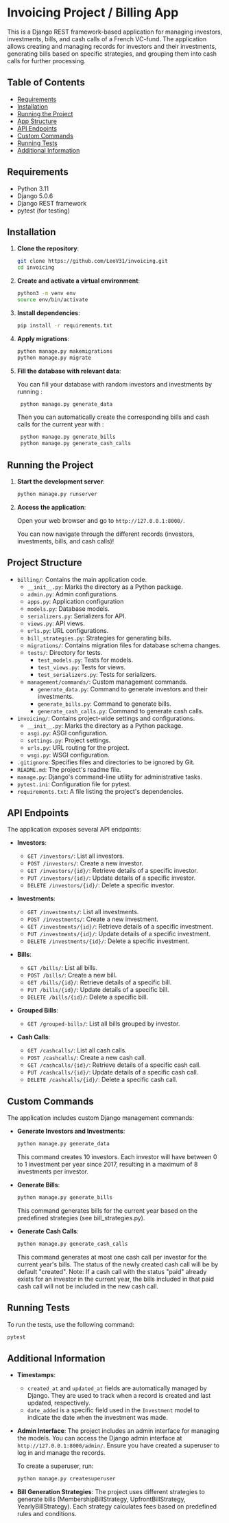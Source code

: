 # Invoicing Project / Billing App

This is a Django REST framework-based application for managing investors, investments, bills, and cash calls of a French VC-fund. The application allows creating and managing records for investors and their investments, generating bills based on specific strategies, and grouping them into cash calls for further processing.

## Table of Contents

- [Requirements](#requirements)
- [Installation](#installation)
- [Running the Project](#running-the-project)
- [App Structure](#app-structure)
- [API Endpoints](#api-endpoints)
- [Custom Commands](#custom-commands)
- [Running Tests](#running-tests)
- [Additional Information](#additional-information)

## Requirements

- Python 3.11
- Django 5.0.6
- Django REST framework
- pytest (for testing)

## Installation

1. **Clone the repository**:

    ```sh
    git clone https://github.com/LeoV31/invoicing.git
    cd invoicing
    ```

2. **Create and activate a virtual environment**:

    ```sh
    python3 -m venv env
    source env/bin/activate
    ```

3. **Install dependencies**:

    ```sh
    pip install -r requirements.txt
    ```

4. **Apply migrations**:

    ```sh
    python manage.py makemigrations
    python manage.py migrate
    ```

5. **Fill the database with relevant data**:

    You can fill your database with random investors and investments by running :
   
   ```sh
    python manage.py generate_data
    ```
   
   Then you can automatically create the corresponding bills and cash calls for the current year with :
   
   ```sh
    python manage.py generate_bills
    python manage.py generate_cash_calls
    ```

## Running the Project

1. **Start the development server**:

    ```sh
    python manage.py runserver
    ```

2. **Access the application**:

    Open your web browser and go to `http://127.0.0.1:8000/`.

    You can now navigate through the different records (investors, investments, bills, and cash calls)!

## Project Structure

- `billing/`: Contains the main application code.
  - `__init__.py`: Marks the directory as a Python package.
  - `admin.py`: Admin configurations.
  - `apps.py`: Application configuration
  - `models.py`: Database models.
  - `serializers.py`: Serializers for API.
  - `views.py`: API views.
  - `urls.py`: URL configurations.
  - `bill_strategies.py`: Strategies for generating bills.
  - `migrations/`: Contains migration files for database schema changes.
  - `tests/`: Directory for tests.
    - `test_models.py`: Tests for models.
    - `test_views.py`: Tests for views.
    - `test_serializers.py`: Tests for serializers.
  - `management/commands/`: Custom management commands.
    - `generate_data.py`: Command to generate investors and their investments.
    - `generate_bills.py`: Command to generate bills.
    - `generate_cash_calls.py`: Command to generate cash calls.
- `invoicing/`: Contains project-wide settings and configurations.
    - `__init__.py`: Marks the directory as a Python package.
    - `asgi.py`: ASGI configuration.
    - `settings.py`: Project settings.
    - `urls.py`: URL routing for the project.
    - `wsgi.py`: WSGI configuration.
- `.gitignore`: Specifies files and directories to be ignored by Git.
- `README.md`: The project's readme file.
- `manage.py`: Django's command-line utility for administrative tasks.
- `pytest.ini`: Configuration file for pytest.
- `requirements.txt`: A file listing the project's dependencies.

## API Endpoints

The application exposes several API endpoints:

- **Investors**:
  - `GET /investors/`: List all investors.
  - `POST /investors/`: Create a new investor.
  - `GET /investors/{id}/`: Retrieve details of a specific investor.
  - `PUT /investors/{id}/`: Update details of a specific investor.
  - `DELETE /investors/{id}/`: Delete a specific investor.

- **Investments**:
  - `GET /investments/`: List all investments.
  - `POST /investments/`: Create a new investment.
  - `GET /investments/{id}/`: Retrieve details of a specific investment.
  - `PUT /investments/{id}/`: Update details of a specific investment.
  - `DELETE /investments/{id}/`: Delete a specific investment.

- **Bills**:
  - `GET /bills/`: List all bills.
  - `POST /bills/`: Create a new bill.
  - `GET /bills/{id}/`: Retrieve details of a specific bill.
  - `PUT /bills/{id}/`: Update details of a specific bill.
  - `DELETE /bills/{id}/`: Delete a specific bill.

- **Grouped Bills**:
  - `GET /grouped-bills/`: List all bills grouped by investor.

- **Cash Calls**:
  - `GET /cashcalls/`: List all cash calls.
  - `POST /cashcalls/`: Create a new cash call.
  - `GET /cashcalls/{id}/`: Retrieve details of a specific cash call.
  - `PUT /cashcalls/{id}/`: Update details of a specific cash call.
  - `DELETE /cashcalls/{id}/`: Delete a specific cash call.

## Custom Commands

The application includes custom Django management commands:

- **Generate Investors and Investments**:

    ```sh
    python manage.py generate_data
    ```

    This command creates 10 investors. Each investor will have between 0 to 1 investment per year since 2017, resulting in a maximum of 8 investments per investor.

- **Generate Bills**:

    ```sh
    python manage.py generate_bills
    ```

    This command generates bills for the current year based on the predefined strategies (see bill_strategies.py).

- **Generate Cash Calls**:

    ```sh
    python manage.py generate_cash_calls
    ```

    This command generates at most one cash call per investor for the current year's bills. The status of the newly created cash call will be by default "created".
    Note: If a cash call with the status "paid" already exists for an investor in the current year, the bills included in that paid cash call will not be included in the new cash call.

## Running Tests

To run the tests, use the following command:

```sh
pytest
```

## Additional Information

- **Timestamps**:
  - `created_at` and `updated_at` fields are automatically managed by Django. They are used to track when a record is created and last updated, respectively.
  - `date_added` is a specific field used in the `Investment` model to indicate the date when the investment was made.

- **Admin Interface**: The project includes an admin interface for managing the models. You can access the Django admin interface at `http://127.0.0.1:8000/admin/`. Ensure you have created a superuser to log in and manage the records.

  To create a superuser, run:
  
  ```sh
  python manage.py createsuperuser
  ```

- **Bill Generation Strategies**: The project uses different strategies to generate bills (MembershipBillStrategy, UpfrontBillStrategy, YearlyBillStrategy). Each strategy calculates fees based on predefined rules and conditions.
